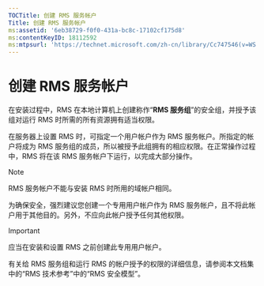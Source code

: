 ```yaml
---
TOCTitle: 创建 RMS 服务帐户
Title: 创建 RMS 服务帐户
ms:assetid: '6eb38729-f0f0-431a-bc8c-17102cf175d8'
ms:contentKeyID: 18112592
ms:mtpsurl: 'https://technet.microsoft.com/zh-cn/library/Cc747546(v=WS.10)'
---
```


创建 RMS 服务帐户
=================

在安装过程中，RMS 在本地计算机上创建称作“**RMS 服务组**”的安全组，并授予该组对运行 RMS 时所需的所有资源拥有适当权限。

在服务器上设置 RMS 时，可指定一个用户帐户作为 RMS 服务帐户。所指定的帐户将成为 RMS 服务组的成员，所以被授予此组拥有的相应权限。在正常操作过程中，RMS 将在该 RMS 服务帐户下运行，以完成大部分操作。

> [!NOTE]  
> RMS 服务帐户不能与安装 RMS 时所用的域帐户相同。                       

为确保安全，强烈建议您创建一个专用用户帐户作为 RMS 服务帐户，且不将此帐户用于其他目的。另外，不应向此帐户授予任何其他权限。

> [!IMPORTANT]  
> 应当在安装和设置 RMS 之前创建此专用用户帐户。                              

有关给 RMS 服务组和运行 RMS 的帐户授予的权限的详细信息，请参阅本文档集中的“RMS 技术参考”中的“RMS 安全模型”。
